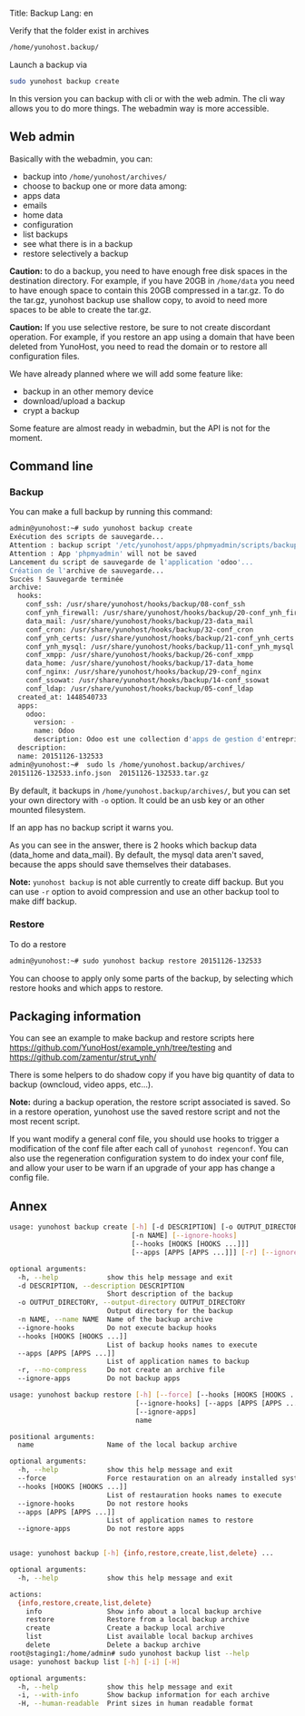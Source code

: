 Title: Backup
Lang: en

Verify that the folder exist in archives 
```bash
/home/yunohost.backup/
```
Launch a backup via 

```bash
sudo yunohost backup create 
```


In this version you can backup with cli or with the web admin. The cli way allows you to do more things. The webadmin way is more accessible.

## Web admin
Basically with the webadmin, you can:

- backup into `/home/yunohost/archives/`
- choose to backup one or more data among:
 - apps data
 - emails
 - home data
 - configuration
- list backups
- see what there is in a backup
- restore selectively a backup

**Caution:** to do a backup, you need to have enough free disk spaces in the destination directory. For example, if you have 20GB in `/home/data` you need to have enough space to contain this 20GB compressed in a tar.gz. To do the tar.gz, yunohost backup use shallow copy, to avoid to need more spaces to be able to create the tar.gz.

**Caution:** If you use selective restore, be sure to not create discordant operation. For example, if you restore an app using a domain that have been deleted from YunoHost, you need to read the domain or to restore all configuration files.

We have already planned where we will add some feature like:

- backup in an other memory device
- download/upload a backup
- crypt a backup

Some feature are almost ready in webadmin, but the API is not for the moment.

## Command line
### Backup
You can make a full backup by running this command:
```bash
admin@yunohost:~# sudo yunohost backup create
Exécution des scripts de sauvegarde...
Attention : backup script '/etc/yunohost/apps/phpmyadmin/scripts/backup' not found
Attention : App 'phpmyadmin' will not be saved
Lancement du script de sauvegarde de l'application 'odoo'...
Création de l'archive de sauvegarde...
Succès ! Sauvegarde terminée
archive:
  hooks:
    conf_ssh: /usr/share/yunohost/hooks/backup/08-conf_ssh
    conf_ynh_firewall: /usr/share/yunohost/hooks/backup/20-conf_ynh_firewall
    data_mail: /usr/share/yunohost/hooks/backup/23-data_mail
    conf_cron: /usr/share/yunohost/hooks/backup/32-conf_cron
    conf_ynh_certs: /usr/share/yunohost/hooks/backup/21-conf_ynh_certs
    conf_ynh_mysql: /usr/share/yunohost/hooks/backup/11-conf_ynh_mysql
    conf_xmpp: /usr/share/yunohost/hooks/backup/26-conf_xmpp
    data_home: /usr/share/yunohost/hooks/backup/17-data_home
    conf_nginx: /usr/share/yunohost/hooks/backup/29-conf_nginx
    conf_ssowat: /usr/share/yunohost/hooks/backup/14-conf_ssowat
    conf_ldap: /usr/share/yunohost/hooks/backup/05-conf_ldap
  created_at: 1448540733
  apps:
    odoo:
      version: -
      name: Odoo
      description: Odoo est une collection d'apps de gestion d'entreprise (ERP : CRM, Comptabilité, Point de Vente, RH, Achats, ...).
  description:
  name: 20151126-132533
admin@yunohost:~#  sudo ls /home/yunohost.backup/archives/
20151126-132533.info.json  20151126-132533.tar.gz
```
By default, it backups in `/home/yunohost.backup/archives/`, but you can set your own directory with `-o` option. It could be an usb key or an other mounted filesystem.

If an app has no backup script it warns you. 

As you can see in the answer, there is 2 hooks which backup data (data_home and data_mail). By default, the mysql data aren't saved, because the apps should save themselves their databases.


**Note:** `yunohost backup` is not able currently to create diff backup. But you can use `-r` option to avoid compression and use an other backup tool to make diff backup.

### Restore
To do a restore
```bash
admin@yunohost:~# sudo yunohost backup restore 20151126-132533
```
You can choose to apply only some parts of the backup, by selecting which restore hooks and which apps to restore.

## Packaging information
You can see an example to make backup and restore scripts here
https://github.com/YunoHost/example_ynh/tree/testing
and
https://github.com/zamentur/strut_ynh/

There is some helpers to do shadow copy if you have big quantity of data to backup (owncloud, video apps, etc...).

**Note:** during a backup operation, the restore script associated is saved. So in a restore operation, yunohost use the saved restore script and not the most recent script. 

If you want modify a general conf file, you should use hooks to trigger a modification of the conf file after each call of `yunohost regenconf`.
You can also use the regeneration configuration system to do index your conf file, and allow your user to be warn if an upgrade of your app has change a config file.

## Annex
```bash
usage: yunohost backup create [-h] [-d DESCRIPTION] [-o OUTPUT_DIRECTORY]
                              [-n NAME] [--ignore-hooks]
                              [--hooks [HOOKS [HOOKS ...]]]
                              [--apps [APPS [APPS ...]]] [-r] [--ignore-apps]

optional arguments:
  -h, --help            show this help message and exit
  -d DESCRIPTION, --description DESCRIPTION
                        Short description of the backup
  -o OUTPUT_DIRECTORY, --output-directory OUTPUT_DIRECTORY
                        Output directory for the backup
  -n NAME, --name NAME  Name of the backup archive
  --ignore-hooks        Do not execute backup hooks
  --hooks [HOOKS [HOOKS ...]]
                        List of backup hooks names to execute
  --apps [APPS [APPS ...]]
                        List of application names to backup
  -r, --no-compress     Do not create an archive file
  --ignore-apps         Do not backup apps

usage: yunohost backup restore [-h] [--force] [--hooks [HOOKS [HOOKS ...]]]
                               [--ignore-hooks] [--apps [APPS [APPS ...]]]
                               [--ignore-apps]
                               name

positional arguments:
  name                  Name of the local backup archive

optional arguments:
  -h, --help            show this help message and exit
  --force               Force restauration on an already installed system
  --hooks [HOOKS [HOOKS ...]]
                        List of restauration hooks names to execute
  --ignore-hooks        Do not restore hooks
  --apps [APPS [APPS ...]]
                        List of application names to restore
  --ignore-apps         Do not restore apps


usage: yunohost backup [-h] {info,restore,create,list,delete} ...

optional arguments:
  -h, --help            show this help message and exit

actions:
  {info,restore,create,list,delete}
    info                Show info about a local backup archive
    restore             Restore from a local backup archive
    create              Create a backup local archive
    list                List available local backup archives
    delete              Delete a backup archive
root@staging1:/home/admin# sudo yunohost backup list --help
usage: yunohost backup list [-h] [-i] [-H]

optional arguments:
  -h, --help            show this help message and exit
  -i, --with-info       Show backup information for each archive
  -H, --human-readable  Print sizes in human readable format
```
